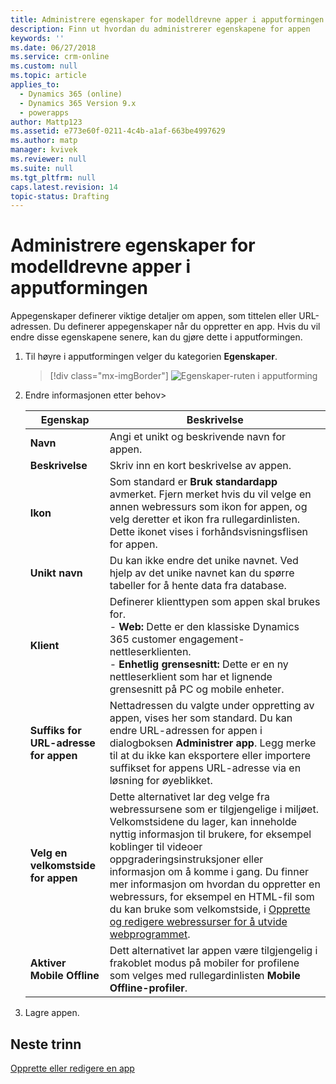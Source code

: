 ```yaml
---
title: Administrere egenskaper for modelldrevne apper i apputformingen til PowerApps | MicrosoftDocs
description: Finn ut hvordan du administrerer egenskapene for appen
keywords: ''
ms.date: 06/27/2018
ms.service: crm-online
ms.custom: null
ms.topic: article
applies_to:
  - Dynamics 365 (online)
  - Dynamics 365 Version 9.x
  - powerapps
author: Mattp123
ms.assetid: e773e60f-0211-4c4b-a1af-663be4997629
ms.author: matp
manager: kvivek
ms.reviewer: null
ms.suite: null
ms.tgt_pltfrm: null
caps.latest.revision: 14
topic-status: Drafting
---
```


# <a name="manage-model-driven-app-properties-in-the-app-designer"></a>Administrere egenskaper for modelldrevne apper i apputformingen

Appegenskaper definerer viktige detaljer om appen, som tittelen eller URL-adressen. Du definerer appegenskaper når du oppretter en app. Hvis du vil endre disse egenskapene senere, kan du gjøre dette i apputformingen.  
  
1.  Til høyre i apputformingen velger du kategorien **Egenskaper**.  

    > [!div class="mx-imgBorder"] 
    > ![Egenskaper-ruten i apputforming](media/app-designer-properties-tab.png "Egenskaper-ruten i apputforming")  
  
2.  Endre informasjonen etter behov>  

    |Egenskap|Beskrivelse|  
    |--------------|-----------------|
    |**Navn**|Angi et unikt og beskrivende navn for appen.|  
    |**Beskrivelse**|Skriv inn en kort beskrivelse av appen.|  
    |**Ikon**|Som standard er **Bruk standardapp** avmerket. Fjern merket hvis du vil velge en annen webressurs som ikon for appen, og velg deretter et ikon fra rullegardinlisten. Dette ikonet vises i forhåndsvisningsflisen for appen.|
    |**Unikt navn**| Du kan ikke endre det unike navnet. Ved hjelp av det unike navnet kan du spørre tabeller for å hente data fra database.| 
    |**Klient**|Definerer klienttypen som appen skal brukes for.<br/>-  **Web:** Dette er den klassiske Dynamics 365 customer engagement-nettleserklienten.<br/>-  **Enhetlig grensesnitt:** Dette er en ny nettleserklient som har et lignende grensesnitt på PC og mobile enheter.|
    |**Suffiks for URL-adresse for appen**| Nettadressen du valgte under oppretting av appen, vises her som standard. Du kan endre URL-adressen for appen i dialogboksen **Administrer app**. Legg merke til at du ikke kan eksportere eller importere suffikset for appens URL-adresse via en løsning for øyeblikket.|
    |**Velg en velkomstside for appen**|Dette alternativet lar deg velge fra webressursene som er tilgjengelige i miljøet. Velkomstsidene du lager, kan inneholde nyttig informasjon til brukere, for eksempel koblinger til videoer oppgraderingsinstruksjoner eller informasjon om å komme i gang. Du finner mer informasjon om hvordan du oppretter en webressurs, for eksempel en HTML-fil som du kan bruke som velkomstside, i [Opprette og redigere webressurser for å utvide webprogrammet](create-edit-web-resources.md).|
    |**Aktiver Mobile Offline**|Dett alternativet lar appen være tilgjengelig i frakoblet modus på mobiler for profilene som velges med rullegardinlisten **Mobile Offline-profiler**.|
  
3.  Lagre appen.  
  
## <a name="next-steps"></a>Neste trinn  
 [Opprette eller redigere en app](create-edit-app.md)
